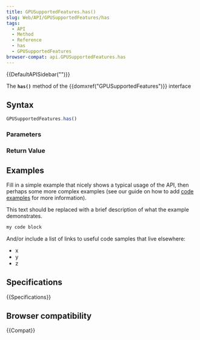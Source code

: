 ```yaml
---
title: GPUSupportedFeatures.has()
slug: Web/API/GPUSupportedFeatures/has
tags:
  - API
  - Method
  - Reference
  - has
  - GPUSupportedFeatures
browser-compat: api.GPUSupportedFeatures.has
---
```

{{DefaultAPISidebar("")}}

The **`has()`** method of the {{domxref("GPUSupportedFeatures")}} interface 

## Syntax

```js
GPUSupportedFeatures.has()
```

### Parameters



### Return Value



## Examples

Fill in a simple example that nicely shows a typical usage of the API, then perhaps some more complex examples (see our guide on how to add [code examples](/en-US/docs/MDN/Contribute/Structures/Code_examples) for more information).

This text should be replaced with a brief description of what the example demonstrates.

```js
my code block
```

And/or include a list of links to useful code samples that live elsewhere:

*   x
*   y
*   z

## Specifications

{{Specifications}}

## Browser compatibility

{{Compat}}

